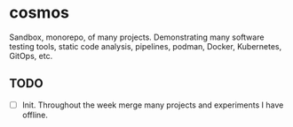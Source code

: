 # cosmos

Sandbox, monorepo, of many projects. Demonstrating many software testing tools, static code analysis, pipelines, podman, Docker, Kubernetes, GitOps, etc.

## TODO

- [ ] Init. Throughout the week merge many projects and experiments I have offline.
